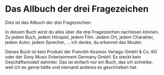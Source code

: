 Das Allbuch der drei Fragezeichen
=================================

Dies ist das Allbuch der drei Fragezeichen.

In diesem Buch wirst du alles über die drei Fragezeichen nachlesen können. Zu
jedem Buch, jedem Hörspiel, jedem Film. Jedem Ort, jedem Charakter, jedem
Autor, jedem Sprecher, ... ich denke, du erkennst das Muster.

Dieses Buch ist kein Produkt der Franckh-Kosmos Verlags-GmbH & Co. KG oder der
Sony Music Entertainment Germany GmbH. Es steckt kein Geschäftsmodell dahinter.
Das ist einfach nur ein Buch, das ich schreibe, weil ich es gerne hätte und
niemand anderes es geschrieben hat.
